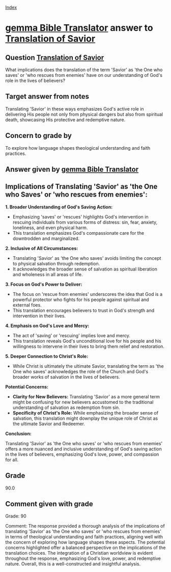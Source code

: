 
[Index](../../index.md)
# [gemma Bible Translator](../../answering_models/gemma_Bible_Translator.md) answer to [Translation of Savior](../../questions/Translation_of_Savior.md)

## Question [Translation of Savior](../../questions/Translation_of_Savior.md)
What implications does the translation of the term 'Savior' as 'the One who saves' or 'who rescues from enemies' have on our understanding of God's role in the lives of believers?

## Target answer from notes
Translating 'Savior' in these ways emphasizes God's active role in delivering His people not only from physical dangers but also from spiritual death, showcasing His protective and redemptive nature.

## Concern to grade by
To explore how language shapes theological understanding and faith practices.

## Answer given by [gemma Bible Translator](../../answering_models/gemma_Bible_Translator.md)
## Implications of Translating 'Savior' as 'the One who Saves' or 'who rescues from enemies':

**1. Broader Understanding of God's Saving Action:**

* Emphasizing 'saves' or 'rescues' highlights God's intervention in rescuing individuals from various forms of distress: sin, fear, anxiety, loneliness, and even physical harm.
* This translation emphasizes God's compassionate care for the downtrodden and marginalized.

**2. Inclusive of All Circumstances:**

* Translating 'Savior' as 'the One who saves' avoids limiting the concept to physical salvation through redemption.
* It acknowledges the broader sense of salvation as spiritual liberation and wholeness in all areas of life.

**3. Focus on God's Power to Deliver:**

* The focus on 'rescue from enemies' underscores the idea that God is a powerful protector who fights for his people against spiritual and external foes.
* This translation encourages believers to trust in God's strength and intervention in their lives.

**4. Emphasis on God's Love and Mercy:**

* The act of 'saving' or 'rescuing' implies love and mercy.
* This translation reveals God's unconditional love for his people and his willingness to intervene in their lives to bring them relief and restoration.

**5. Deeper Connection to Christ's Role:**

* While Christ is ultimately the ultimate Savior, translating the term as 'the One who saves' acknowledges the role of the Church and God's broader works of salvation in the lives of believers.

**Potential Concerns:**

* **Clarity for New Believers:** Translating 'Savior' as a more general term might be confusing for new believers accustomed to the traditional understanding of salvation as redemption from sin.
* **Specificity of Christ's Role:** While emphasizing the broader sense of salvation, this translation might downplay the unique role of Christ as the ultimate Savior and Redeemer.

**Conclusion:**

Translating 'Savior' as 'the One who saves' or 'who rescues from enemies' offers a more nuanced and inclusive understanding of God's saving action in the lives of believers, emphasizing God's love, power, and compassion for all.

## Grade
90.0

## Comment given with grade
Grade: 90

Comment: The response provided a thorough analysis of the implications of translating 'Savior' as 'the One who saves' or 'who rescues from enemies' in terms of theological understanding and faith practices, aligning well with the concern of exploring how language shapes these aspects. The potential concerns highlighted offer a balanced perspective on the implications of the translation choices. The integration of a Christian worldview is evident throughout the response, emphasizing God's love, power, and redemptive nature. Overall, this is a well-constructed and insightful analysis.
